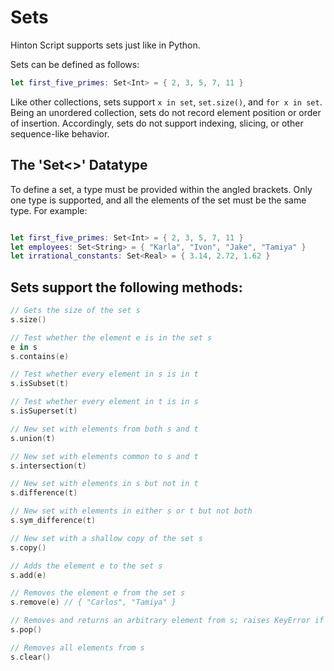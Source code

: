 # Sets
Hinton Script supports sets just like in Python.

Sets can be defined as follows:
```swift
let first_five_primes: Set<Int> = { 2, 3, 5, 7, 11 }
```

Like other collections, sets support `x in set`, `set.size()`, and `for x in set`. Being an unordered collection, sets do not record element position or order of insertion. Accordingly, sets do not support indexing, slicing, or other sequence-like behavior.

## The 'Set<>' Datatype
To define a set, a type must be provided within the angled brackets. Only one type is supported, and all the elements of the set must be the same type. For example:
```swift

let first_five_primes: Set<Int> = { 2, 3, 5, 7, 11 }
let employees: Set<String> = { "Karla", "Ivon", "Jake", "Tamiya" }
let irrational_constants: Set<Real> = { 3.14, 2.72, 1.62 }
```

## Sets support the following methods:
```swift
// Gets the size of the set s
s.size()

// Test whether the element e is in the set s
e in s
s.contains(e)

// Test whether every element in s is in t
s.isSubset(t)

// Test whether every element in t is in s
s.isSuperset(t)

// New set with elements from both s and t
s.union(t)

// New set with elements common to s and t
s.intersection(t)

// New set with elements in s but not in t
s.difference(t)

// New set with elements in either s or t but not both
s.sym_difference(t)

// New set with a shallow copy of the set s
s.copy()

// Adds the element e to the set s
s.add(e)

// Removes the element e from the set s
s.remove(e) // { "Carlos", "Tamiya" }

// Removes and returns an arbitrary element from s; raises KeyError if empty.
s.pop()

// Removes all elements from s
s.clear()
```
